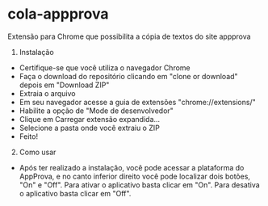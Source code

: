# cola-appprova
Extensão para Chrome que possibilita a cópia de textos do site appprova

1. Instalação
- Certifique-se que você utiliza o navegador Chrome
- Faça o download do repositório clicando em "clone or download" depois em "Download ZIP"
- Extraia o arquivo
- Em seu navegador acesse a guia de extensões "chrome://extensions/"
- Habilite a opção de "Mode de desenvolvedor"
- Clique em Carregar extensão expandida...
- Selecione a pasta onde você extraiu o ZIP
- Feito!


2. Como usar
- Após ter realizado a instalação, você pode acessar a plataforma do AppProva, 
e no canto inferior direito você pode localizar dois botões, "On" e "Off".
Para ativar o aplicativo basta clicar em "On".
Para desativa o aplicativo basta clicar em "Off".
